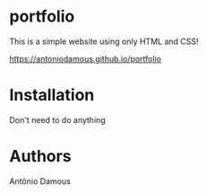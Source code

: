 # portfolio
This is a simple website using only HTML and CSS!

https://antoniodamous.github.io/portfolio

# Installation
Don't need to do anything

# Authors
Antônio Damous
